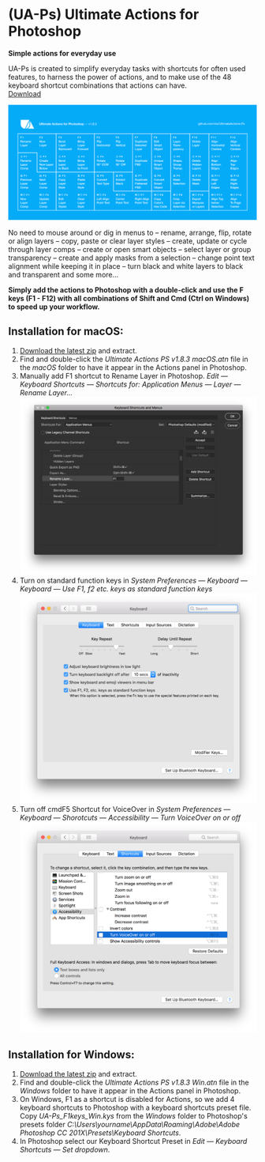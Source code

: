 # (UA-Ps) Ultimate Actions for Photoshop
**Simple actions for everyday use**

UA-Ps is created to simplify everyday tasks with shortcuts for often used features, to harness the power of actions, and to make use of the 48 keyboard shortcut combinations that actions can have.  
[Download](https://github.com/ins/UltimateActions-Ps/archive/master.zip)

![Ultimate Actions for Photoshop Cheat Sheet](https://raw.githubusercontent.com/ins/UltimateActions-Ps/master/UA-Ps_Cheat_Sheet_1.8.3.png)

No need to mouse around or dig in menus to
– rename, arrange, flip, rotate or align layers
– copy, paste or clear layer styles
– create, update or cycle through layer comps
– create or open smart objects
– select layer or group transparency
– create and apply masks from a selection
– change point text alignment while keeping it in place
– turn black and white layers to black and transparent
and some more...

**Simply add the actions to Photoshop with a double-click and use the F keys (F1 - F12) with all combinations of Shift and Cmd (Ctrl on Windows) to speed up your workflow.**

## Installation for macOS:
1. [Download the latest zip](https://github.com/ins/UltimateActions-Ps/archive/master.zip) and extract.
2. Find and double-click the *Ultimate Actions PS v1.8.3 macOS.atn* file in the *macOS* folder to have it appear in the Actions panel in Photoshop.
3. Manually add F1 shortcut to Rename Layer in Photoshop. *Edit — Keyboard Shortcuts — Shortcuts for: Application Menus — Layer — Rename Layer...*
![Rename Layer F1](https://raw.githubusercontent.com/ins/UltimateActions-Ps/master/macOS/Rename_Layer_Shortcut.png)
4. Turn on standard function keys in *System Preferences — Keyboard — Keyboard — Use F1, f2 etc. keys as standard function keys*
![Standard function keys](https://raw.githubusercontent.com/ins/UltimateActions-Ps/master/macOS/Use_F_keys_as_standard_function_keys.png)
5. Turn off cmdF5 Shortcut for VoiceOver in *System Preferences — Keyboard — Shorotcuts — Accessibility — Turn VoiceOver on or off*
![Turn off VoiceOver](https://raw.githubusercontent.com/ins/UltimateActions-Ps/master/macOS/Turn_off_VoiceOver_shortcut.png)

## Installation for Windows:
1. [Download the latest zip](https://github.com/ins/UltimateActions-Ps/archive/master.zip) and extract.
2. Find and double-click the *Ultimate Actions PS v1.8.3 Win.atn* file in the *Windows* folder to have it appear in the Actions panel in Photoshop.
3. On Windows, F1 as a shortcut is disabled for Actions, so we add 4 keyboard shortcuts to Photoshop with a keyboard shortcuts preset file. Copy *UA-Ps_F1keys_Win.kys* from the *Windows* folder to Photoshop's presets folder *C:\Users\yourname\AppData\Roaming\Adobe\Adobe Photoshop CC 201X\Presets\Keyboard Shortcuts*.
4. In Photoshop select our Keyboard Shortcut Preset in *Edit — Keyboard Shortcuts — Set dropdown*.
